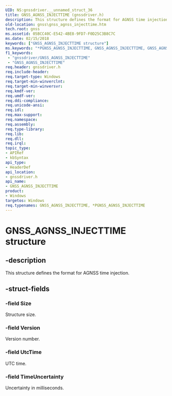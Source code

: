 ```yaml
---
UID: NS:gnssdriver.__unnamed_struct_36
title: GNSS_AGNSS_INJECTTIME (gnssdriver.h)
description: This structure defines the format for AGNSS time injection.
old-location: gnss\gnss_agnss_injecttime.htm
tech.root: gnss
ms.assetid: 05BCC40C-E542-4BE8-9FD7-F0D25C3B8C7C
ms.date: 02/15/2018
keywords: ["GNSS_AGNSS_INJECTTIME structure"]
ms.keywords: "*PGNSS_AGNSS_INJECTTIME, GNSS_AGNSS_INJECTTIME, GNSS_AGNSS_INJECTTIME structure [Sensor Devices], PGNSS_AGNSS_INJECTTIME, PGNSS_AGNSS_INJECTTIME structure pointer [Sensor Devices], gnss.gnss_agnss_injecttime, gnssdriver/GNSS_AGNSS_INJECTTIME, gnssdriver/PGNSS_AGNSS_INJECTTIME"
f1_keywords:
 - "gnssdriver/GNSS_AGNSS_INJECTTIME"
 - "GNSS_AGNSS_INJECTTIME"
req.header: gnssdriver.h
req.include-header: 
req.target-type: Windows
req.target-min-winverclnt: 
req.target-min-winversvr: 
req.kmdf-ver: 
req.umdf-ver: 
req.ddi-compliance: 
req.unicode-ansi: 
req.idl: 
req.max-support: 
req.namespace: 
req.assembly: 
req.type-library: 
req.lib: 
req.dll: 
req.irql: 
topic_type:
- APIRef
- kbSyntax
api_type:
- HeaderDef
api_location:
- gnssdriver.h
api_name:
- GNSS_AGNSS_INJECTTIME
product:
- Windows
targetos: Windows
req.typenames: GNSS_AGNSS_INJECTTIME, *PGNSS_AGNSS_INJECTTIME
---
```


# GNSS_AGNSS_INJECTTIME structure


## -description


This structure defines the format for AGNSS time injection.


## -struct-fields




### -field Size

Structure size.


### -field Version

Version number.


### -field UtcTime

UTC time.


### -field TimeUncertainty

Uncertainty in milliseconds.

